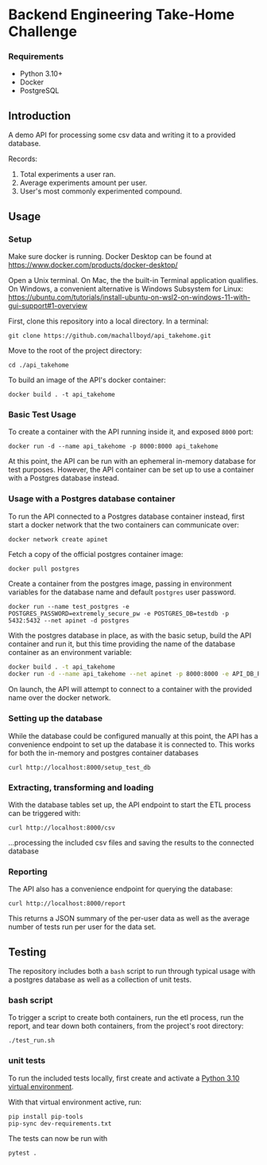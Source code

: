 # Backend Engineering Take-Home Challenge

### Requirements
- Python 3.10+
- Docker
- PostgreSQL

## Introduction

A demo API for processing some csv data and writing it to a provided database.

Records:

1. Total experiments a user ran.
2. Average experiments amount per user.
3. User's most commonly experimented compound.

## Usage

### Setup

Make sure docker is running. Docker Desktop can be found at https://www.docker.com/products/docker-desktop/

Open a Unix terminal. On Mac, the the built-in Terminal application qualifies. On Windows, a convenient alternative is Windows Subsystem for Linux: https://ubuntu.com/tutorials/install-ubuntu-on-wsl2-on-windows-11-with-gui-support#1-overview

First, clone this repository into a local directory. In a terminal:

`git clone https://github.com/machallboyd/api_takehome.git`

Move to the root of the project directory:

`cd ./api_takehome`

To build an image of the API's docker container:

`docker build . -t api_takehome`

### Basic Test Usage

To create a container with the API running inside it, and exposed `8000` port:

`docker run -d --name api_takehome -p 8000:8000 api_takehome`

At this point, the API can be run with an ephemeral in-memory database for test purposes. However, the API container can be set up to use a container with a Postgres database instead.

### Usage with a Postgres database container

To run the API connected to a Postgres database container instead, first start a docker network that the two containers can communicate over:

`docker network create apinet`

Fetch a copy of the official postgres container image:

`docker pull postgres`

Create a container from the postgres image, passing in environment variables for the database name and default `postgres` user password. 

`docker run --name test_postgres -e POSTGRES_PASSWORD=extremely_secure_pw -e POSTGRES_DB=testdb -p 5432:5432 --net apinet -d postgres`

With the postgres database in place, as with the basic setup, build the API container and run it, but this time providing the name of the database container as an environment variable:

```bash
docker build . -t api_takehome
docker run -d --name api_takehome --net apinet -p 8000:8000 -e API_DB_PATH=test_postgres api_takehome
```

On launch, the API will attempt to connect to a container with the provided name over the docker network.

### Setting up the database

While the database could be configured manually at this point, the API has a convenience endpoint to set up the database it is connected to. This works for both the in-memory and postgres container databases

`curl http://localhost:8000/setup_test_db`

### Extracting, transforming and loading

With the database tables set up, the API endpoint to start the ETL process can be triggered with:

`curl http://localhost:8000/csv`

...processing the included csv files and saving the results to the connected database

### Reporting

The API also has a convenience endpoint for querying the database:

`curl http://localhost:8000/report`

This returns a JSON summary of the per-user data as well as the average number of tests run per user for the data set.

## Testing

The repository includes both a `bash` script to run through typical usage with a postgres database as well as a collection of unit tests.

### bash script

To trigger a script to create both containers, run the etl process, run the report, and tear down both containers, from the project's root directory:

`./test_run.sh`

### unit tests

To run the included tests locally, first create and activate a [Python 3.10 virtual environment](https://docs.python.org/3/library/venv.html).

With that virtual environment active, run:

```
pip install pip-tools
pip-sync dev-requirements.txt
```

The tests can now be run with

```
pytest .
```



